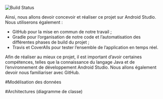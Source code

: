 ![Build Status](https://travis-ci.com/Miage-Paris-Ouest/m1c20152016-planinteractifbu.svg?token=cHKtHcLzrwGpbzts7QpW&branch=master)

<p>
Ainsi, nous allons devoir concevoir et réaliser ce projet sur Android Studio.
Nous utiliserons également :
  <ul>
    <li>	GitHub pour la mise en commun de notre travail ;</li>
    <li>	Gradle pour l’organisation de notre code et l’automatisation des différentes phases
        de build du projet ;
    </li>
    <li>	Travis  et CoverAlls pour tester l’ensemble de l’application en temps réel.</li>
  </ul>
</p>
<p>
Afin de réaliser au mieux ce projet, il est important d’avoir certaines compétences, telles que la
 connaissance du langage Java et de l’environnement de développement Android Studio. Nous allons
 également devoir nous familiariser avec GitHub.
</p>

#Modélisation des données

#Architectures (diagramme de classe)
  
